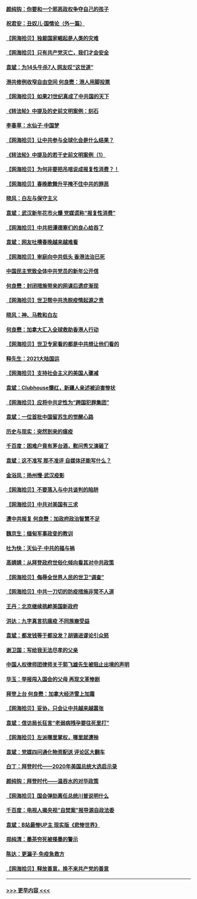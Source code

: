 #### [颜纯钩：你要和一个邪恶政权争夺自己的孩子](../pages/nsc993/n12764299.md?t=02210301) 
#### [祝君安：丑奴儿‧国情论（外一篇）](../pages/nsc993/n12764204.md?t=02210301) 
#### [【网海拾贝】独裁国家崛起是人类的灾难](../pages/nsc993/n12764177.md?t=02210301) 
#### [【网海拾贝】只有共产党灭亡，我们才会安全](../pages/nsc993/n12762110.md?t=02210301) 
#### [袁斌：为14头牛杀7人 网友叹“这世道”](../pages/nsc993/n12762059.md?t=02210301) 
#### [港共修例收窄自由空间 何良懋：港人用脚投票](../pages/nsc993/n12760734.md?t=02210301) 
#### [【网海拾贝】如果21世纪真成了中共国的天下](../pages/nsc993/n12759741.md?t=02210301) 
#### [《转法轮》中提及的史前文明案例：刻石](../pages/nsc993/n12758577.md?t=02210301) 
#### [李春草：水仙子‧中国梦](../pages/nsc993/n12757686.md?t=02210301) 
#### [【网海拾贝】让中共参与全球化会是什么结果？](../pages/nsc993/n12757585.md?t=02210301) 
#### [《转法轮》中提及的若干史前文明案例（1）](../pages/nsc993/n12756200.md?t=02210301) 
#### [【网海拾贝】为何非要把吊唁说成报复性消费？！](../pages/nsc993/n12753738.md?t=02210301) 
#### [【网海拾贝】春晚歌舞升平掩不住中共的罪恶](../pages/nsc993/n12752025.md?t=02210301) 
#### [晓风：白左与保守主义](../pages/nsc993/n12752016.md?t=02210301) 
#### [袁斌：武汉新年花市火爆 党媒谎称“报复性消费”](../pages/nsc993/n12751938.md?t=02210301) 
#### [【网海拾贝】中共把谭德塞们的良心给吞了](../pages/nsc993/n12750636.md?t=02210301) 
#### [袁斌：网友吐槽春晚越来越难看](../pages/nsc993/n12750619.md?t=02210301) 
#### [【网海拾贝】审庭向中共低头 香港法治已死](../pages/nsc993/n12748910.md?t=02210301) 
#### [中国民主党致全体中共党员的新年公开信](../pages/nsc993/n12747581.md?t=02210301) 
#### [何良懋：封闭措施带来的网课后遗症渐现](../pages/nsc993/n12747478.md?t=02210301) 
#### [【网海拾贝】世卫帮中共洗脱疫情起源之责](../pages/nsc993/n12746838.md?t=02210301) 
#### [晓风：神、马教和白左](../pages/nsc993/n12746828.md?t=02210301) 
#### [何良懋：加拿大汇入全球救助香港人行动](../pages/nsc993/n12746719.md?t=02210301) 
#### [【网海拾贝】世卫专家看的都是中共想让他们看的](../pages/nsc993/n12744865.md?t=02210301) 
#### [释先生：2021大陆国运](../pages/nsc993/n12744813.md?t=02210301) 
#### [【网海拾贝】支持社会主义的美国人骤减](../pages/nsc993/n12742476.md?t=02210301) 
#### [袁斌：Clubhouse爆红，新疆人亲述被迫害惨状](../pages/nsc993/n12742407.md?t=02210301) 
#### [【网海拾贝】应将中共定性为“跨国犯罪集团”](../pages/nsc993/n12740430.md?t=02210301) 
#### [袁斌：一位首批中国留苏生的觉醒心路](../pages/nsc993/n12740396.md?t=02210301) 
#### [历史与现实：突然到来的瘟疫](../pages/nsc993/n12738507.md?t=02210301) 
#### [千百度：困难户竟有茅台酒，慰问秀又演砸了](../pages/nsc993/n12738362.md?t=02210301) 
#### [袁斌：这不准写 那不准评 自媒体还能写什么？](../pages/nsc993/n12737833.md?t=02210301) 
#### [金浴凤：扬州慢‧武汉疫影](../pages/nsc993/n12737248.md?t=02210301) 
#### [【网海拾贝】不要落入与中共谈判的陷阱](../pages/nsc993/n12735229.md?t=02210301) 
#### [【网海拾贝】中共对美国有三求](../pages/nsc993/n12735197.md?t=02210301) 
#### [遭中共报复 何良懋：加政府政治智慧不足](../pages/nsc993/n12734323.md?t=02210301) 
#### [魏京生：缅甸军事政变的教训](../pages/nsc993/n12732470.md?t=02210301) 
#### [吐为快：天仙子·中共的福与祸](../pages/nsc993/n12732165.md?t=02210301) 
#### [高婧婧：从拜登政府世俗化倾向看其对中共政策](../pages/nsc993/n12730028.md?t=02210301) 
#### [【网海拾贝】侮辱全世界人民的世卫“调查”](../pages/nsc993/n12727884.md?t=02210301) 
#### [【网海拾贝】中共一刀切的防疫措施非常不人道](../pages/nsc993/n12724879.md?t=02210301) 
#### [王丹：北京继续挑衅美国新政府](../pages/nsc993/n12722456.md?t=02210301) 
#### [洪达：九字真言抗瘟疫 不同族裔受益](../pages/nsc993/n12722448.md?t=02210301) 
#### [袁斌：都发钱等于都没发？胡锡进谬论引众怒](../pages/nsc993/n12722393.md?t=02210301) 
#### [谢卫国：写给我无法尽孝的父亲](../pages/nsc993/n12720325.md?t=02210301) 
#### [中国人权律师团律师关于郭飞雄先生被阻止出境的声明](../pages/nsc993/n12720203.md?t=02210301) 
#### [华玉：举报闯入国会的父母 再现文革惨剧](../pages/nsc993/n12719070.md?t=02210301) 
#### [拜登上台 何良懋：加拿大经济雪上加霜](../pages/nsc993/n12718943.md?t=02210301) 
#### [【网海拾贝】妥协，只会让中共越来越嚣张](../pages/nsc993/n12717392.md?t=02210301) 
#### [袁斌：信访局长狂言“老弱病残孕要往死里打”](../pages/nsc993/n12717343.md?t=02210301) 
#### [【网海拾贝】左派哪里掌权，哪里就遭殃](../pages/nsc993/n12715009.md?t=02210301) 
#### [袁斌：党媒四问通化物资配送 评论区大翻车](../pages/nsc993/n12714950.md?t=02210301) 
#### [白丁：拜登时代——2020年美国总统大选启示录](../pages/nsc993/n12714920.md?t=02210301) 
#### [颜纯钩：拜登时代——温吞水的对华政策](../pages/nsc993/n12713245.md?t=02210301) 
#### [【网海拾贝】国会弹劾离任总统川普说明什么](../pages/nsc993/n12712816.md?t=02210301) 
#### [千百度：电视人揭央视“自焚案”报导源自政法委](../pages/nsc993/n12709760.md?t=02210301) 
#### [袁斌：B站最惨UP主 现实版《悲惨世界》](../pages/nsc993/n12709686.md?t=02210301) 
#### [郑纯清：墨茶穷死被搽墨的警示](../pages/nsc993/n12709262.md?t=02210301) 
#### [陈达：更漏子·免疫急救方](../pages/nsc993/n12709244.md?t=02210301) 
#### [【网海拾贝】释放善意，换不来共产党的善意](../pages/nsc993/n12708361.md?t=02210301) 

----
#### [ >>> 更早内容 <<< ](../indexes/nsc993-earlier.md)
